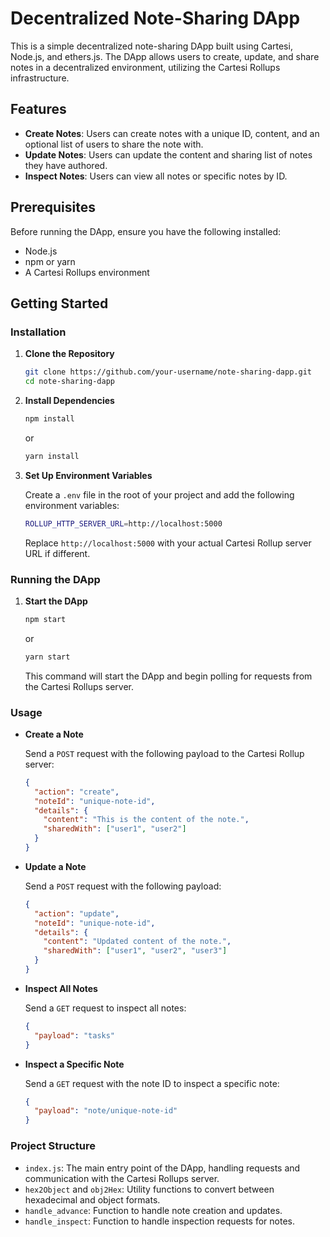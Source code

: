 # Decentralized Note-Sharing DApp

This is a simple decentralized note-sharing DApp built using Cartesi, Node.js, and ethers.js. The DApp allows users to create, update, and share notes in a decentralized environment, utilizing the Cartesi Rollups infrastructure.

## Features

- **Create Notes**: Users can create notes with a unique ID, content, and an optional list of users to share the note with.
- **Update Notes**: Users can update the content and sharing list of notes they have authored.
- **Inspect Notes**: Users can view all notes or specific notes by ID.

## Prerequisites

Before running the DApp, ensure you have the following installed:

- Node.js
- npm or yarn
- A Cartesi Rollups environment

## Getting Started

### Installation

1. **Clone the Repository**

   ```bash
   git clone https://github.com/your-username/note-sharing-dapp.git
   cd note-sharing-dapp
   ```

2. **Install Dependencies**

   ```bash
   npm install
   ```

   or

   ```bash
   yarn install
   ```

3. **Set Up Environment Variables**

   Create a `.env` file in the root of your project and add the following environment variables:

   ```bash
   ROLLUP_HTTP_SERVER_URL=http://localhost:5000
   ```

   Replace `http://localhost:5000` with your actual Cartesi Rollup server URL if different.

### Running the DApp

1. **Start the DApp**

   ```bash
   npm start
   ```

   or

   ```bash
   yarn start
   ```

   This command will start the DApp and begin polling for requests from the Cartesi Rollups server.

### Usage

- **Create a Note**

  Send a `POST` request with the following payload to the Cartesi Rollup server:

  ```json
  {
    "action": "create",
    "noteId": "unique-note-id",
    "details": {
      "content": "This is the content of the note.",
      "sharedWith": ["user1", "user2"]
    }
  }
  ```

- **Update a Note**

  Send a `POST` request with the following payload:

  ```json
  {
    "action": "update",
    "noteId": "unique-note-id",
    "details": {
      "content": "Updated content of the note.",
      "sharedWith": ["user1", "user2", "user3"]
    }
  }
  ```

- **Inspect All Notes**

  Send a `GET` request to inspect all notes:

  ```json
  {
    "payload": "tasks"
  }
  ```

- **Inspect a Specific Note**

  Send a `GET` request with the note ID to inspect a specific note:

  ```json
  {
    "payload": "note/unique-note-id"
  }
  ```

### Project Structure

- `index.js`: The main entry point of the DApp, handling requests and communication with the Cartesi Rollups server.
- `hex2Object` and `obj2Hex`: Utility functions to convert between hexadecimal and object formats.
- `handle_advance`: Function to handle note creation and updates.
- `handle_inspect`: Function to handle inspection requests for notes.
